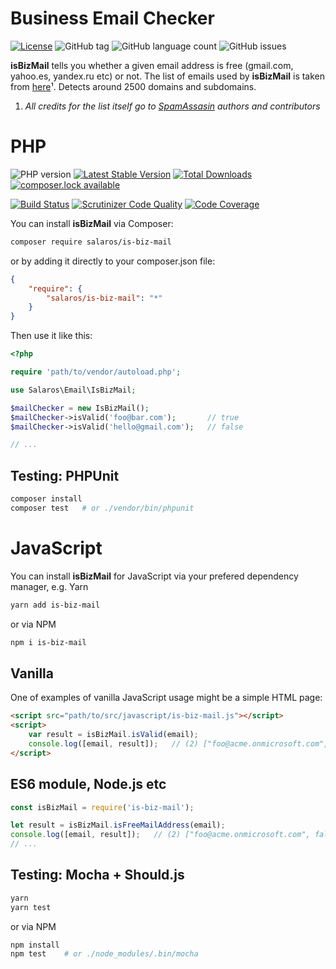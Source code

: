 Business Email Checker
=========================

[![License](https://poser.pugx.org/salaros/is-biz-mail/license)](https://packagist.org/packages/salaros/is-biz-mail)
![GitHub tag](https://img.shields.io/github/tag/salaros/is-biz-mail.svg)
![GitHub language count](https://img.shields.io/github/languages/count/salaros/is-biz-mail.svg)
![GitHub issues](https://img.shields.io/github/issues/salaros/is-biz-mail.svg)

**isBizMail** tells you whether a given email address is free (gmail.com, yahoo.es, yandex.ru etc) or not.
The list of emails used by **isBizMail** is taken from [here](http://svn.apache.org/repos/asf/spamassassin/trunk/rules/20_freemail_domains.cf)¹.
Detects around 2500 domains and subdomains.

1) *All credits for the list itself go to [SpamAssasin](https://spamassassin.apache.org/) authors and contributors*

# PHP

![PHP version](https://img.shields.io/badge/PHP%20version-5.4.+%20|%207.0+-blue.svg)
[![Latest Stable Version](https://poser.pugx.org/salaros/is-biz-mail/version)](https://packagist.org/packages/salaros/is-biz-mail)
[![Total Downloads](https://poser.pugx.org/salaros/is-biz-mail/downloads)](https://packagist.org/packages/salaros/is-biz-mail)
[![composer.lock available](https://poser.pugx.org/salaros/is-biz-mail/composerlock)](https://packagist.org/packages/salaros/is-biz-mail)

[![Build Status](https://scrutinizer-ci.com/g/salaros/is-biz-mail/badges/build.png?b=master)](https://scrutinizer-ci.com/g/salaros/is-biz-mail/build-status/master)
[![Scrutinizer Code Quality](https://scrutinizer-ci.com/g/salaros/is-biz-mail/badges/quality-score.png?b=master)](https://scrutinizer-ci.com/g/salaros/is-biz-mail/?branch=master)
[![Code Coverage](https://scrutinizer-ci.com/g/salaros/is-biz-mail/badges/coverage.png?b=master)](https://scrutinizer-ci.com/g/salaros/is-biz-mail/?branch=master)

You can install **isBizMail** via Composer:

```bash
composer require salaros/is-biz-mail
```

or by adding it directly to your composer.json file:

```json
{
    "require": {
        "salaros/is-biz-mail": "*"
    }
}
```

Then use it like this:

```php
<?php

require 'path/to/vendor/autoload.php';

use Salaros\Email\IsBizMail;

$mailChecker = new IsBizMail();
$mailChecker->isValid('foo@bar.com');       // true
$mailChecker->isValid('hello@gmail.com');   // false

// ...
```

## Testing: PHPUnit

```bash
composer install
composer test   # or ./vendor/bin/phpunit
```

# JavaScript

You can install **isBizMail** for JavaScript via your prefered dependency manager, e.g. Yarn

```bash
yarn add is-biz-mail
```

or via NPM

```bash
npm i is-biz-mail
```

## Vanilla

One of examples of vanilla JavaScript usage might be a simple HTML page:

```html
<script src="path/to/src/javascript/is-biz-mail.js"></script>
<script>
    var result = isBizMail.isValid(email);
    console.log([email, result]);   // (2) ["foo@acme.onmicrosoft.com", false]
</script>
```

## ES6 module, Node.js etc

```js
const isBizMail = require('is-biz-mail');

let result = isBizMail.isFreeMailAddress(email);
console.log([email, result]);   // (2) ["foo@acme.onmicrosoft.com", false]
// ...
```

## Testing: Mocha + Should.js

```bash
yarn
yarn test
```

or via NPM

```bash
npm install
npm test    # or ./node_modules/.bin/mocha
```
